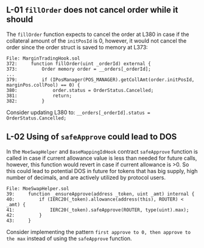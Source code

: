 ## L-01 `fillOrder` does not cancel order while it should  

The `fillOrder` function expects to cancel the order at L380 in case  if the collateral amount of the `initPosId` is 0, however, it would not cancel the order since the order struct is saved to memory at L373:
```solidity
File: MarginTradingHook.sol
372:     function fillOrder(uint _orderId) external {
373:         Order memory order = __orders[_orderId];
...
379:         if (IPosManager(POS_MANAGER).getCollAmt(order.initPosId, marginPos.collPool) == 0) {
380:             order.status = OrderStatus.Cancelled; 
381:             return;
382:         }
```
Consider updating L380 to: `__orders[_orderId].status = OrderStatus.Cancelled;`

## L-02 Using of `safeApprove` could lead to DOS
In the `MoeSwapHelper` and `BaseMappingIdHook` contract `safeApprove` function is called in case if current allowance value is less than needed for future calls, however, this function would revert in case if current allowance is >0. So this could lead to potential DOS in future for tokens that has big supply, high number of decimals, and are actively utilized by protocol users.
```solidity 
File: MoeSwapHelper.sol
39:     function _ensureApprove(address _token, uint _amt) internal {
40:         if (IERC20(_token).allowance(address(this), ROUTER) < _amt) {
41:             IERC20(_token).safeApprove(ROUTER, type(uint).max);
42:         }
43:     }
```
Consider implementing the pattern `first approve to 0, then approve to the max` instead of using the `safeApprove` function.